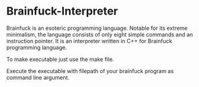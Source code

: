 # Brainfuck-Interpreter
Brainfuck is an esoteric programming language.
Notable for its extreme minimalism, the language consists of only eight simple commands and an instruction pointer.
It is an interpreter written in C++ for Brainfuck programming language.

To make executable just use the make file.

Execute the executable with filepath of your brainfuck program as command line argument.
